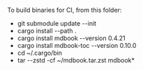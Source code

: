 To build binaries for CI, from this folder:

- git submodule update --init 
- cargo install --path .
- cargo install mdbook --version 0.4.21
- cargo install mdbook-toc --version 0.10.0
- cd ~/.cargo/bin
- tar --zstd -cf ~/mdbook.tar.zst mdbook*
